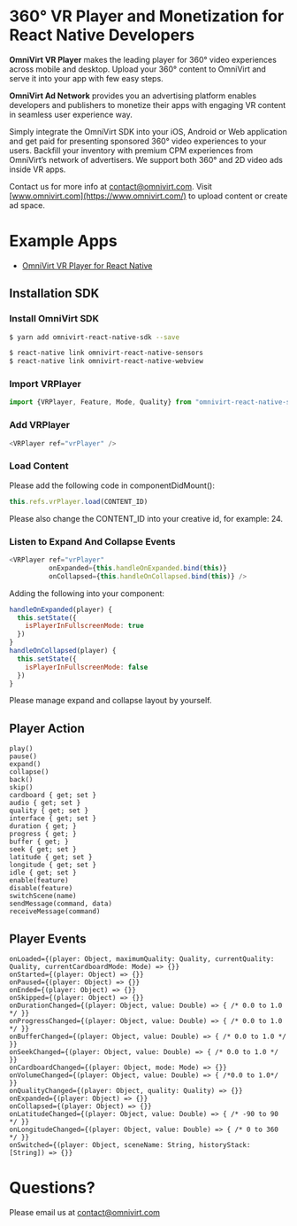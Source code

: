 # 360° VR Player and Monetization for React Native Developers

**OmniVirt VR Player** makes the leading player for 360° video experiences across mobile and desktop. Upload your 360° content to OmniVirt and serve it into your app with few easy steps.

**OmniVirt Ad Network** provides you an advertising platform enables developers and publishers to monetize their apps with engaging VR content in seamless user experience way.

Simply integrate the OmniVirt SDK into your iOS, Android or Web application and get paid for presenting sponsored 360° video experiences to your users. Backfill your inventory with premium CPM experiences from OmniVirt’s network of advertisers. We support both 360° and 2D video ads inside VR apps.

Contact us for more info at [contact@omnivirt.com](mailto:contact@omnivirt.com).
Visit [www.omnivirt.com](https://www.omnivirt.com/) to upload content or create ad space.

# Example Apps

- [OmniVirt VR Player for React Native](https://github.com/OmniVirt/OmniVirt-React-Native-Example)

## Installation SDK

### Install OmniVirt SDK
```bash
$ yarn add omnivirt-react-native-sdk --save

$ react-native link omnivirt-react-native-sensors
$ react-native link omnivirt-react-native-webview
```
### Import VRPlayer
```javascript
import {VRPlayer, Feature, Mode, Quality} from "omnivirt-react-native-sdk"
```
### Add VRPlayer
```javascript
<VRPlayer ref="vrPlayer" />
```
### Load Content
Please add the following code in componentDidMount():
```javascript
this.refs.vrPlayer.load(CONTENT_ID)
```
Please also change the CONTENT_ID into your creative id, for example: 24.

### Listen to Expand And Collapse Events
```javascript
<VRPlayer ref="vrPlayer"
          onExpanded={this.handleOnExpanded.bind(this)}
          onCollapsed={this.handleOnCollapsed.bind(this)} />
```
Adding the following into your component:
```javascript
handleOnExpanded(player) {
  this.setState({
    isPlayerInFullscreenMode: true
  })
}
handleOnCollapsed(player) {
  this.setState({
    isPlayerInFullscreenMode: false
  })
}
```
Please manage expand and collapse layout by yourself.

## Player Action
```
play()
pause()
expand()
collapse()
back()
skip()
cardboard { get; set }
audio { get; set }
quality { get; set }
interface { get; set }
duration { get; }
progress { get; }
buffer { get; }
seek { get; set }
latitude { get; set }
longitude { get; set }
idle { get; set }
enable(feature)
disable(feature)
switchScene(name)
sendMessage(command, data)
receiveMessage(command)
```

## Player Events
```
onLoaded={(player: Object, maximumQuality: Quality, currentQuality: Quality, currentCardboardMode: Mode) => {}}
onStarted={(player: Object) => {}}
onPaused={(player: Object) => {}}
onEnded={(player: Object) => {}}
onSkipped={(player: Object) => {}}
onDurationChanged={(player: Object, value: Double) => { /* 0.0 to 1.0 */ }}
onProgressChanged={(player: Object, value: Double) => { /* 0.0 to 1.0 */ }}
onBufferChanged={(player: Object, value: Double) => { /* 0.0 to 1.0 */ }}
onSeekChanged={(player: Object, value: Double) => { /* 0.0 to 1.0 */ }}
onCardboardChanged={(player: Object, mode: Mode) => {}}
onVolumeChanged={(player: Object, value: Double) => { /*0.0 to 1.0*/ }}
onQualityChanged={(player: Object, quality: Quality) => {}}
onExpanded={(player: Object) => {}}
onCollapsed={(player: Object) => {}}
onLatitudeChanged={(player: Object, value: Double) => { /* -90 to 90 */ }}
onLongitudeChanged={(player: Object, value: Double) => { /* 0 to 360 */ }}
onSwitched={(player: Object, sceneName: String, historyStack: [String]) => {}}
```

# Questions?

Please email us at [contact@omnivirt.com](mailto:contact@omnivirt.com)
